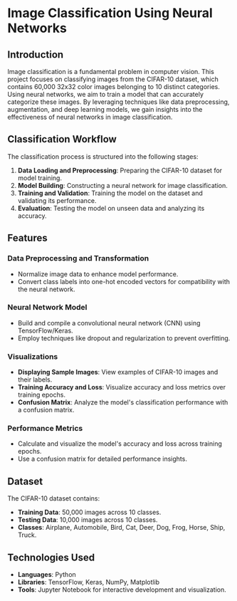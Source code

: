 # Image Classification Using Neural Networks

## Introduction

Image classification is a fundamental problem in computer vision. This project focuses on classifying images from the CIFAR-10 dataset, which contains 60,000 32x32 color images belonging to 10 distinct categories. Using neural networks, we aim to train a model that can accurately categorize these images. By leveraging techniques like data preprocessing, augmentation, and deep learning models, we gain insights into the effectiveness of neural networks in image classification.

## Classification Workflow

The classification process is structured into the following stages:
1. **Data Loading and Preprocessing**: Preparing the CIFAR-10 dataset for model training.
2. **Model Building**: Constructing a neural network for image classification.
3. **Training and Validation**: Training the model on the dataset and validating its performance.
4. **Evaluation**: Testing the model on unseen data and analyzing its accuracy.

## Features

### Data Preprocessing and Transformation
- Normalize image data to enhance model performance.
- Convert class labels into one-hot encoded vectors for compatibility with the neural network.

### Neural Network Model
- Build and compile a convolutional neural network (CNN) using TensorFlow/Keras.
- Employ techniques like dropout and regularization to prevent overfitting.

### Visualizations
- **Displaying Sample Images**: View examples of CIFAR-10 images and their labels.
- **Training Accuracy and Loss**: Visualize accuracy and loss metrics over training epochs.
- **Confusion Matrix**: Analyze the model's classification performance with a confusion matrix.

### Performance Metrics
- Calculate and visualize the model's accuracy and loss across training epochs.
- Use a confusion matrix for detailed performance insights.

## Dataset

The CIFAR-10 dataset contains:
- **Training Data**: 50,000 images across 10 classes.
- **Testing Data**: 10,000 images across 10 classes.
- **Classes**: Airplane, Automobile, Bird, Cat, Deer, Dog, Frog, Horse, Ship, Truck.

## Technologies Used

- **Languages**: Python
- **Libraries**: TensorFlow, Keras, NumPy, Matplotlib
- **Tools**: Jupyter Notebook for interactive development and visualization.

